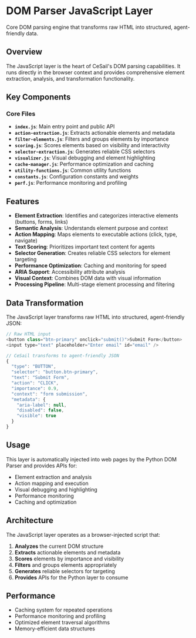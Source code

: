 # DOM Parser JavaScript Layer

Core DOM parsing engine that transforms raw HTML into structured, agent-friendly data.

## Overview

The JavaScript layer is the heart of CeSail's DOM parsing capabilities. It runs directly in the browser context and provides comprehensive element extraction, analysis, and transformation functionality.

## Key Components

### Core Files

- **`index.js`**: Main entry point and public API
- **`action-extraction.js`**: Extracts actionable elements and metadata
- **`filter-elements.js`**: Filters and groups elements by importance
- **`scoring.js`**: Scores elements based on visibility and interactivity
- **`selector-extraction.js`**: Generates reliable CSS selectors
- **`visualizer.js`**: Visual debugging and element highlighting
- **`cache-manager.js`**: Performance optimization and caching
- **`utility-functions.js`**: Common utility functions
- **`constants.js`**: Configuration constants and weights
- **`perf.js`**: Performance monitoring and profiling

## Features

- **Element Extraction**: Identifies and categorizes interactive elements (buttons, forms, links)
- **Semantic Analysis**: Understands element purpose and context
- **Action Mapping**: Maps elements to executable actions (click, type, navigate)
- **Text Scoring**: Prioritizes important text content for agents
- **Selector Generation**: Creates reliable CSS selectors for element targeting
- **Performance Optimization**: Caching and monitoring for speed
- **ARIA Support**: Accessibility attribute analysis
- **Visual Context**: Combines DOM data with visual information
- **Processing Pipeline**: Multi-stage element processing and filtering

## Data Transformation

The JavaScript layer transforms raw HTML into structured, agent-friendly JSON:

```javascript
// Raw HTML input
<button class="btn-primary" onclick="submit()">Submit Form</button>
<input type="text" placeholder="Enter email" id="email" />

// CeSail transforms to agent-friendly JSON
{
  "type": "BUTTON",
  "selector": "button.btn-primary",
  "text": "Submit Form",
  "action": "CLICK",
  "importance": 0.9,
  "context": "form submission",
  "metadata": {
    "aria-label": null,
    "disabled": false,
    "visible": true
  }
}
```

## Usage

This layer is automatically injected into web pages by the Python DOM Parser and provides APIs for:

- Element extraction and analysis
- Action mapping and execution
- Visual debugging and highlighting
- Performance monitoring
- Caching and optimization

## Architecture

The JavaScript layer operates as a browser-injected script that:

1. **Analyzes** the current DOM structure
2. **Extracts** actionable elements and metadata
3. **Scores** elements by importance and visibility
4. **Filters** and groups elements appropriately
5. **Generates** reliable selectors for targeting
6. **Provides** APIs for the Python layer to consume

## Performance

- Caching system for repeated operations
- Performance monitoring and profiling
- Optimized element traversal algorithms
- Memory-efficient data structures

